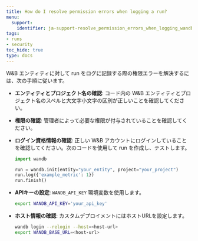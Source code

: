 ```yaml
---
title: How do I resolve permission errors when logging a run?
menu:
  support:
    identifier: ja-support-resolve_permission_errors_when_logging_wandb_entity
tags:
- runs
- security
toc_hide: true
type: docs
---
```


W&B エンティティに対して run をログに記録する際の権限エラーを解決するには、次の手順に従います。

- **エンティティとプロジェクト名の確認**: コード内の W&B エンティティとプロジェクト名のスペルと大文字小文字の区別が正しいことを確認してください。
- **権限の確認**: 管理者によって必要な権限が付与されていることを確認してください。
- **ログイン資格情報の確認**: 正しい W&B アカウントにログインしていることを確認してください。次のコードを使用して run を作成し、テストします。
  
  ```python
  import wandb

  run = wandb.init(entity="your_entity", project="your_project")
  run.log({'example_metric': 1})
  run.finish()
  ```

- **APIキーの設定**: `WANDB_API_KEY` 環境変数を使用します。
  
  ```bash
  export WANDB_API_KEY='your_api_key'
  ```

- **ホスト情報の確認**: カスタムデプロイメントにはホストURLを設定します。
  
  ```bash
  wandb login --relogin --host=<host-url>
  export WANDB_BASE_URL=<host-url>
  ```